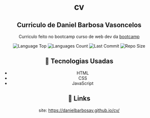 <div align="center">
  
# cv

## Curriculo de Daniel Barbosa Vasoncelos 
<p>Curriculo feito no bootcamp curso de web dev da <a href="https://www.udemy.com/course/the-complete-web-development-bootcamp/">bootcamp</a></p>
<p>
<!-- Image Shields -->
<img  alt="Language Top"  src="https://img.shields.io/github/languages/top/Dcorder123/cv">
<img  alt="Languages Count"  src="https://img.shields.io/github/languages/count/Dcorder123/cv">
<img  alt="Last Commit"  src="https://img.shields.io/github/last-commit/Dcorder123/cv">
<img  alt="Repo Size"  src="https://img.shields.io/github/repo-size/Dcorder123/cv">
</a>
</p>

## 📌 Tecnologias Usadas
- HTML
- CSS
- JavaScript

## 📌 Links
site: https://danielbarbosav.github.io/cv/

</div>


